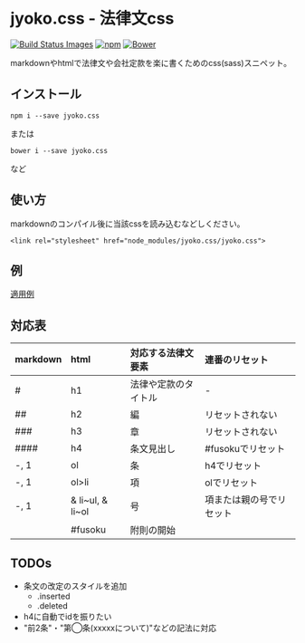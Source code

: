# jyoko.css - 法律文css
[![Build Status Images](https://travis-ci.org/KamataRyo/jyoko.svg)](https://travis-ci.org/KamataRyo/jyoko)
[![npm](https://img.shields.io/npm/v/jyoko.css.svg)](https://www.npmjs.com/package/jyoko.css)
[![Bower](https://img.shields.io/bower/v/jyoko.css.svg)]()

markdownやhtmlで法律文や会社定款を楽に書くためのcss(sass)スニペット。

## インストール

`npm i --save jyoko.css`

または

`bower i --save jyoko.css`

など


## 使い方
markdownのコンパイル後に当該cssを読み込むなどしください。

`<link rel="stylesheet" href="node_modules/jyoko.css/jyoko.css">`


## 例
[適用例](https://kamataryo.github.io/jyoko/)

## 対応表

|markdown|html|対応する法律文要素|連番のリセット|
|:--|:--|:--|:--|
|#|h1|法律や定款のタイトル|-|
|##|h2|編|リセットされない|
|###|h3|章|リセットされない|
|####|h4|条文見出し|#fusokuでリセット|
|-, 1|ol|条|h4でリセット|
|-, 1|ol>li|項|olでリセット|
|-, 1|& li~ul, & li~ol|号|項または親の号でリセット|
||#fusoku|附則の開始||

## TODOs
- 条文の改定のスタイルを追加
    + .inserted
    + .deleted
- h4に自動でidを振りたい
- "前2条"・"第◯条(xxxxxについて)"などの記法に対応

